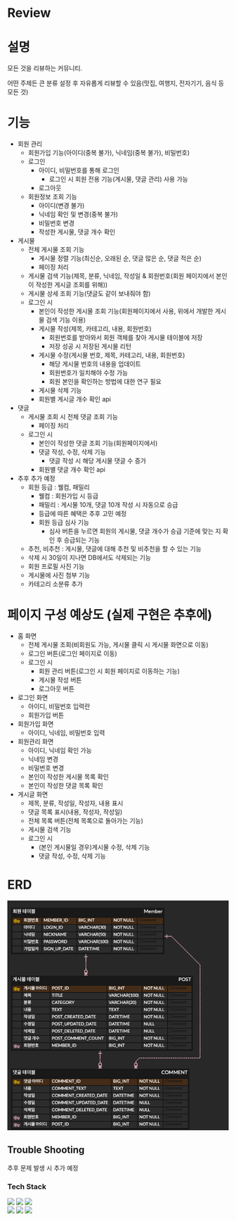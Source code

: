 # Review

# 설명

모든 것을 리뷰하는 커뮤니티.

어떤 주제든 큰 분류 설정 후 자유롭게 리뷰할 수 있음(맛집, 여행지, 전자기기, 음식 등 모든 것)

# 기능

- 회원 관리
    - 회원가입 기능(아이디(중복 불가), 닉네임(중복 불가), 비밀번호)
    - 로그인
        - 아이디, 비밀번호를 통해 로그인
            - 로그인 시 회원 전용 기능(게시물, 댓글 관리) 사용 가능
        - 로그아웃
    - 회원정보 조회 기능
        - 아이디(변경 불가)
        - 닉네임 확인 및 변경(중복 불가)
        - 비밀번호 변경
        - 작성한 게시물, 댓글 개수 확인
- 게시물
    - 전체 게시물 조회 기능
        - 게시물 정렬 기능(최신순, 오래된 순, 댓글 많은 순, 댓글 적은 순)
        - 페이징 처리
    - 게시물 검색 기능(제목, 분류, 닉네임, 작성일 & 회원번호(회원 페이지에서 본인이 작성한 게시글 조회를 위해))
    - 게시물 상세 조회 기능(댓글도 같이 보내줘야 함)
    - 로그인 시
        - 본인이 작성한 게시물 조회 기능(회원페이지에서 사용, 위에서 개발한 게시물 검색 기능 이용)
        - 게시물 작성(제목, 카테고리, 내용, 회원번호)
            - 회원번호를 받아와서 회원 객체를 찾아 게시물 테이블에 저장
            - 저장 성공 시 저장된 게시물 리턴
        - 게시물 수정(게시물 번호, 제목, 카테고리, 내용, 회원번호)
            - 해당 게시물 번호의 내용을 업데이트
            - 회원번호가 일치해야 수정 가능
            - 회원 본인을 확인하는 방법에 대한 연구 필요
        - 게시물 삭제 기능
        - 회원별 게시글 개수 확인 api
- 댓글
    - 게시물 조회 시 전체 댓글 조회 기능
        - 페이징 처리
    - 로그인 시
        - 본인이 작성한 댓글 조회 기능(회원페이지에서)
        - 댓글 작성, 수정, 삭제 기능
          - 댓글 작성 시 해당 게시물 댓글 수 증가
        - 회원별 댓글 개수 확인 api
- 추후 추가 예정
    - 회원 등급 : 웰컴, 패밀리
        - 웰컴 : 회원가입 시 등급
        - 패밀리 : 게시물 10개, 댓글 10개 작성 시 자동으로 승급
        - 등급에 따른 혜택은 추후 고민 예정
        - 회원 등급 심사 기능
            - 심사 버튼을 누르면 회원의 게시물, 댓글 개수가 승급 기준에 맞는 지 확인 후 승급되는 기능
    - 추천, 비추천 : 게시물, 댓글에 대해 추천 및 비추천을 할 수 있는 기능
    - 삭제 시 30일이 지나면 DB에서도 삭제되는 기능
    - 회원 프로필 사진 기능
    - 게시물에 사진 첨부 기능
    - 카테고리 소분류 추가

# 페이지 구성 예상도 (실제 구현은 추후에)

- 홈 화면
    - 전체 게시물 조회(비회원도 가능, 게시물 클릭 시 게시물 화면으로 이동)
    - 로그인 버튼(로그인 페이지로 이동)
    - 로그인 시
        - 회원 관리 버튼(로그인 시 회원 페이지로 이동하는 기능)
        - 게시물 작성 버튼
        - 로그아웃 버튼
- 로그인 화면
    - 아이디, 비밀번호 입력란
    - 회원가입 버튼
- 회원가입 화면
    - 아이디, 닉네임, 비밀번호 입력
- 회원관리 화면
    - 아이디, 닉네임 확인 가능
    - 닉네임 변경
    - 비밀번호 변경
    - 본인이 작성한 게시물 목록 확인
    - 본인이 작성한 댓글 목록 확인
- 게시글 화면
    - 제목, 분류, 작성일, 작성자, 내용 표시
    - 댓글 목록 표시(내용, 작성자, 작성일)
    - 전체 목록 버튼(전체 목록으로 돌아가는 기능)
    - 게시물 검색 기능
    - 로그인 시
        - (본인 게시물일 경우)게시물 수정, 삭제 기능
        - 댓글 작성, 수정, 삭제 기능

# ERD
![Review.png](doc%2FReview.png)

## Trouble Shooting
추후 문제 발생 시 추가 예정

### Tech Stack

<img src="https://img.shields.io/badge/java-007396?style=for-the-badge&logo=java&logoColor=white">

<img src="https://img.shields.io/badge/spring-6DB33F?style=for-the-badge&logo=spring&logoColor=white">

<img src="https://img.shields.io/badge/mysql-4479A1?style=for-the-badge&logo=mysql&logoColor=white">
<br>
<img src="https://img.shields.io/badge/git-F05032?style=for-the-badge&logo=git&logoColor=white">

<img src="https://img.shields.io/badge/github-181717?style=for-the-badge&logo=github&logoColor=white">

<img src="https://img.shields.io/badge/gradle-02303A?style=for-the-badge&logo=gradle&logoColor=white">